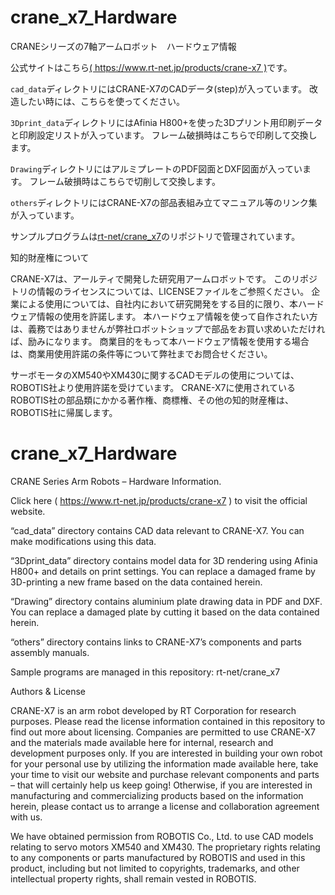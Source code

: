 # crane_x7_Hardware
CRANEシリーズの7軸アームロボット　ハードウェア情報

公式サイトはこちら[( https://www.rt-net.jp/products/crane-x7 )](https://www.rt-net.jp/products/crane-x7)です。

`cad_data`ディレクトリにはCRANE-X7のCADデータ(step)が入っています。
改造したい時には、こちらを使ってください。

`3Dprint_data`ディレクトリにはAfinia H800+を使った3Dプリント用印刷データと印刷設定リストが入っています。
フレーム破損時はこちらで印刷して交換します。

`Drawing`ディレクトリにはアルミプレートのPDF図面とDXF図面が入っています。
フレーム破損時はこちらで切削して交換します。

`others`ディレクトリにはCRANE-X7の部品表組み立てマニュアル等のリンク集が入っています。

サンプルプログラムは[rt-net/crane_x7](https://github.com/rt-net/crane_x7)のリポジトリで管理されています。


知的財産権について

CRANE-X7は、アールティで開発した研究用アームロボットです。
このリポジトリの情報のライセンスについては、LICENSEファイルをご参照ください。
企業による使用については、自社内において研究開発をする目的に限り、本ハードウェア情報の使用を許諾します。 
本ハードウェア情報を使って自作されたい方は、義務ではありませんが弊社ロボットショップで部品をお買い求めいただければ、励みになります。
商業目的をもって本ハードウェア情報を使用する場合は、商業用使用許諾の条件等について弊社までお問合せください。


サーボモータのXM540やXM430に関するCADモデルの使用については、ROBOTIS社より使用許諾を受けています。 
CRANE-X7に使用されているROBOTIS社の部品類にかかる著作権、商標権、その他の知的財産権は、ROBOTIS社に帰属します。


# crane_x7_Hardware
CRANE Series Arm Robots – Hardware Information.

Click here ( https://www.rt-net.jp/products/crane-x7 ) to visit the official website.

 “cad_data” directory contains CAD data relevant to CRANE-X7. 
You can make modifications using this data.

“3Dprint_data” directory contains model data for 3D rendering using Afinia H800+ and details on print settings. You can replace a damaged frame by 3D-printing a new frame based on the data contained herein. 

“Drawing” directory contains aluminium plate drawing data in PDF and DXF. You can replace a damaged plate by cutting it based on the data contained herein.

“others” directory contains links to CRANE-X7’s components and parts assembly manuals.

Sample programs are managed in this repository: rt-net/crane_x7


Authors & License

CRANE-X7 is an arm robot developed by RT Corporation for research purposes. Please read the license information contained in this repository to find out more about licensing. Companies are permitted to use CRANE-X7 and the materials made available here for internal, research and development purposes only. If you are interested in building your own robot for your personal use by utilizing the information made available here, take your time to visit our website and purchase relevant components and parts – that will certainly help us keep going! Otherwise, if you are interested in manufacturing and commercializing products based on the information herein, please contact us to arrange a license and collaboration agreement with us. 

We have obtained permission from ROBOTIS Co., Ltd. to use CAD models relating to servo motors XM540 and XM430. The proprietary rights relating to any components or parts manufactured by ROBOTIS and used in this product, including but not limited to copyrights, trademarks, and other intellectual property rights, shall remain vested in ROBOTIS. 
